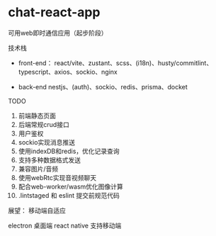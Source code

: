 # chat-react-app

可用web即时通信应用（起步阶段）

技术栈
- front-end：
    react/vite、zustant、scss、(i18n)、husty/commitlint、typescript、axios、sockio、nginx

- back-end
    nestjs、(auth)、sockio、redis、prisma、docket

TODO
1. 前端静态页面
2. 后端常规crud接口
3. 用户鉴权
4. sockio实现消息推送
5. 使用indexDB和redis，优化记录查询
6. 支持多种数据格式发送
7. 兼容图片/音频
8. 使用webRtc实现音视频聊天
9. 配合web-worker/wasm优化图像计算
10. .lintstaged 和 eslint 提交前规范代码

展望：
移动端自适应

electron 桌面端
react native 支持移动端
